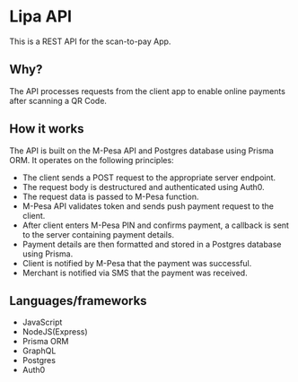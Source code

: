 # Lipa API
This is a REST API for the scan-to-pay App.

## Why?
The API processes requests from the client app to enable online payments after scanning a QR Code.

## How it works
The API is built on the M-Pesa API and Postgres database using Prisma ORM. It operates on the following principles:
* The client sends a POST request to the appropriate server endpoint.
* The request body is destructured and authenticated using Auth0.
* The request data is passed to M-Pesa function.
* M-Pesa API validates token and sends push payment request to the client.
* After client enters M-Pesa PIN and confirms payment, a callback is sent to the server containing payment details.
* Payment details are then formatted and stored in a Postgres database using Prisma.
* Client is notified by M-Pesa that the payment was successful.
* Merchant is notified via SMS that the payment was received.

## Languages/frameworks
* JavaScript
* NodeJS(Express)
* Prisma ORM
* GraphQL
* Postgres
* Auth0
